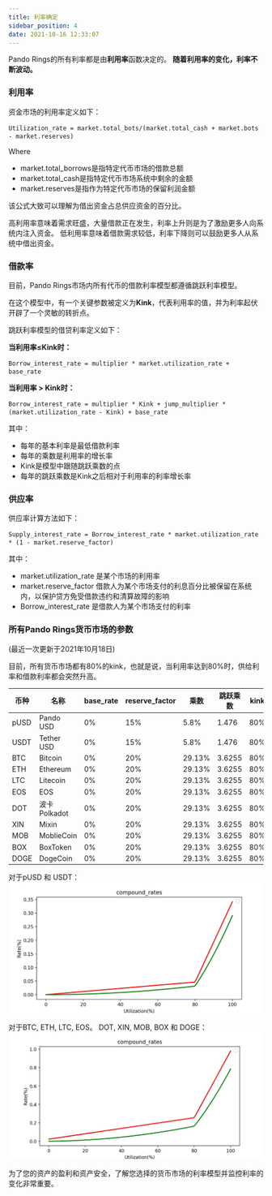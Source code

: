 ```yaml
---
title: 利率确定
sidebar_position: 4
date: 2021-10-16 12:33:07
---
```


Pando Rings的所有利率都是由**利用率**函数决定的。 **随着利用率的变化，利率不断波动。**


### 利用率

资金市场的利用率定义如下：


``````
Utilization_rate = market.total_bots/(market.total_cash + market.bots - market.reserves)
``````

Where
- market.total_borrows是指特定代币市场的借款总额
- market.total_cash是指特定代币市场系统中剩余的金额
- market.reserves是指作为特定代币市场的保留利润金额

该公式大致可以理解为借出资金占总供应资金的百分比。

高利用率意味着需求旺盛，大量借款正在发生，利率上升则是为了激励更多人向系统内注入资金。 低利用率意味着借款需求较低，利率下降则可以鼓励更多人从系统中借出资金。


### 借款率

目前，Pando Rings市场内所有代币的借款利率模型都遵循跳跃利率模型。

在这个模型中，有一个关键参数被定义为**Kink**，代表利用率的值，并为利率起伏开辟了一个灵敏的转折点。

跳跃利率模型的借贷利率定义如下：

**当利用率≤Kink时：**

```
Borrow_interest_rate = multiplier * market.utilization_rate + base_rate
```

**当利用率 > Kink时：**

```
Borrow_interest_rate = multiplier * Kink + jump_multiplier * (market.utilization_rate - Kink) + base_rate
```

其中：
- 每年的基本利率是最低借款利率
- 每年的乘数是利用率的增长率
- Kink是模型中跟随跳跃乘数的点
- 每年的跳跃乘数是Kink之后相对于利用率的利率增长率

### 供应率

供应率计算方法如下：

```
Supply_interest_rate = Borrow_interest_rate * market.utilization_rate * (1 - market.reserve_factor)
```

其中：
- market.utilization_rate 是某个市场的利用率
- market.reserve_factor 借款人为某个市场支付的利息百分比被保留在系统内，以保护贷方免受借款违约和清算故障的影响
- Borrow_interest_rate 是借款人为某个市场支付的利率


### 所有Pando Rings货币市场的参数
(最近一次更新于2021年10月18日)

目前，所有货币市场都有80%的kink，也就是说，当利用率达到80%时，供给利率和借款利率都会突然升高。

| 币种   | 名称          | base_rate | reserve_factor | 乘数     | 跳跃乘数   | kink |
| ---- | ----------- | --------- | -------------- | ------ | ------ | ---- |
| pUSD | Pando USD   | 0%        | 15%            | 5.8%   | 1.476  | 80%  |
| USDT | Tether USD  | 0%        | 15%            | 5.8%   | 1.476  | 80%  |
| BTC  | Bitcoin     | 0%        | 20%            | 29.13% | 3.6255 | 80%  |
| ETH  | Ethereum    | 0%        | 20%            | 29.13% | 3.6255 | 80%  |
| LTC  | Litecoin    | 0%        | 20%            | 29.13% | 3.6255 | 80%  |
| EOS  | EOS         | 0%        | 20%            | 29.13% | 3.6255 | 80%  |
| DOT  | 波卡 Polkadot | 0%        | 20%            | 29.13% | 3.6255 | 80%  |
| XIN  | Mixin       | 0%        | 20%            | 29.13% | 3.6255 | 80%  |
| MOB  | MoblieCoin  | 0%        | 20%            | 29.13% | 3.6255 | 80%  |
| BOX  | BoxToken    | 0%        | 20%            | 29.13% | 3.6255 | 80%  |
| DOGE | DogeCoin    | 0%        | 20%            | 29.13% | 3.6255 | 80%  |


对于pUSD 和 USDT： ![](../assets/stablecoin-model.png)

对于BTC, ETH, LTC, EOS。 DOT, XIN, MOB, BOX 和 DOGE： ![](../assets/othercoins-model.png)


为了您的资产的盈利和资产安全，了解您选择的货币市场的利率模型并监控利率的变化非常重要。 








